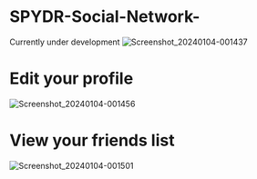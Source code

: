 # SPYDR-Social-Network-
Currently under development
![Screenshot_20240104-001437](https://github.com/taurusloathe/SPYDR-Social-Network-/assets/110080228/f59b8789-d54b-462c-bbb0-8b2782ecf280)
# Edit your profile 
![Screenshot_20240104-001456](https://github.com/taurusloathe/SPYDR-Social-Network-/assets/110080228/b492aaec-0e76-48dc-9c82-b9c1e3faeb3a)
# View your friends list
![Screenshot_20240104-001501](https://github.com/taurusloathe/SPYDR-Social-Network-/assets/110080228/72582303-262b-4a32-b0de-8ce43dafcd28)
